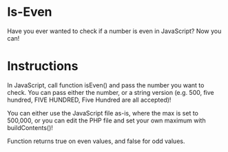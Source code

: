 # Is-Even
Have you ever wanted to check if a number is even in JavaScript? Now you can!

# Instructions
In JavaScript, call function isEven() and pass the number you want to check. You can pass either the number, or a string version
(e.g. 500, five hundred, FIVE HUNDRED, Five Hundred are all accepted)!

You can either use the JavaScript file as-is, where the max is set to 500,000, or you can edit the PHP file and set your own 
maximum with buildContents()!

Function returns true on even values, and false for odd values.

